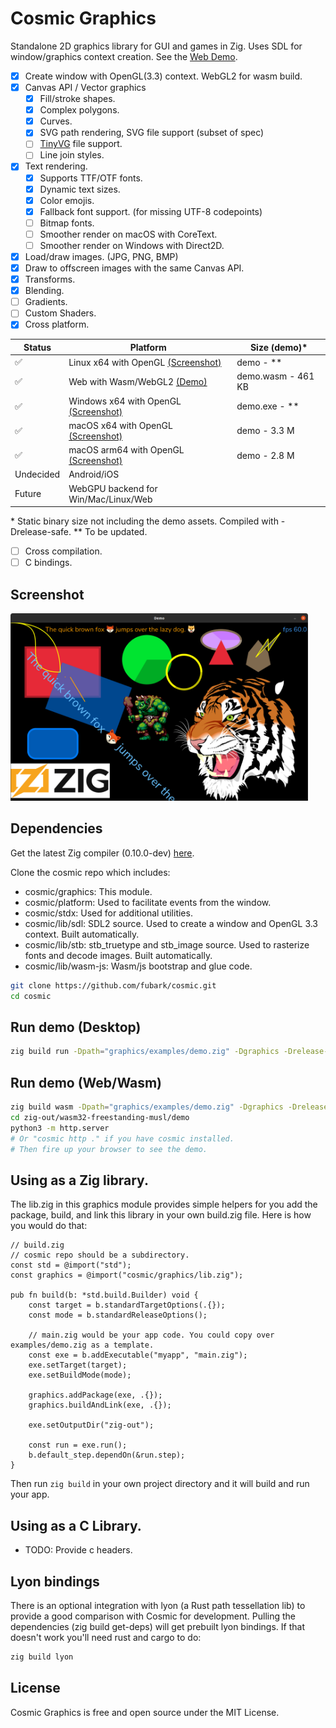 # Cosmic Graphics

Standalone 2D graphics library for GUI and games in Zig. Uses SDL for window/graphics context creation. See the [Web Demo](https://fubark.github.io/cosmic-site/demo).

- [x] Create window with OpenGL(3.3) context. WebGL2 for wasm build.
- [x] Canvas API / Vector graphics
  - [x] Fill/stroke shapes.
  - [x] Complex polygons.
  - [x] Curves.
  - [x] SVG path rendering, SVG file support (subset of spec)
  - [ ] [TinyVG](https://github.com/TinyVG) file support.
  - [ ] Line join styles.
- [x] Text rendering.
  - [x] Supports TTF/OTF fonts.
  - [x] Dynamic text sizes.
  - [x] Color emojis.
  - [x] Fallback font support. (for missing UTF-8 codepoints)
  - [ ] Bitmap fonts.
  - [ ] Smoother render on macOS with CoreText.
  - [ ] Smoother render on Windows with Direct2D.
- [x] Load/draw images. (JPG, PNG, BMP)
- [x] Draw to offscreen images with the same Canvas API.
- [x] Transforms.
- [x] Blending.
- [ ] Gradients.
- [ ] Custom Shaders.
- [x] Cross platform.

| Status | Platform | Size (demo)* |
| --- | --- | --- |
| ✅ | Linux x64 with OpenGL [(Screenshot)](https://raw.githubusercontent.com/fubark/cosmic-site/master/graphics-demo-linux.png) | demo - ** |
| ✅ | Web with Wasm/WebGL2 [(Demo)](https://fubark.github.io/cosmic-site/demo) | demo.wasm - 461 KB |
| ✅ | Windows x64 with OpenGL [(Screenshot)](https://raw.githubusercontent.com/fubark/cosmic-site/master/graphics-demo-win11.png) | demo.exe - ** |
| ✅ | macOS x64 with OpenGL [(Screenshot)](https://raw.githubusercontent.com/fubark/cosmic-site/master/graphics-demo-macos.png) | demo - 3.3 M |
| ✅ | macOS arm64 with OpenGL [(Screenshot)](https://raw.githubusercontent.com/fubark/cosmic-site/master/graphics-demo-macos.png) | demo - 2.8 M |
| Undecided | Android/iOS |
| Future | WebGPU backend for Win/Mac/Linux/Web |

  \* Static binary size not including the demo assets. Compiled with -Drelease-safe.
  \** To be updated.

- [ ] Cross compilation.
- [ ] C bindings.

## Screenshot
<a href="https://raw.githubusercontent.com/fubark/cosmic-site/master/graphics-demo-linux.png"><img src="https://raw.githubusercontent.com/fubark/cosmic-site/master/graphics-demo-linux.png" alt="Linux Demo" height="300"></a>

## Dependencies
Get the latest Zig compiler (0.10.0-dev) [here](https://ziglang.org/download/).

Clone the cosmic repo which includes:
- cosmic/graphics: This module.
- cosmic/platform: Used to facilitate events from the window.
- cosmic/stdx: Used for additional utilities.
- cosmic/lib/sdl: SDL2 source. Used to create a window and OpenGL 3.3 context. Built automatically.
- cosmic/lib/stb: stb_truetype and stb_image source. Used to rasterize fonts and decode images. Built automatically.
- cosmic/lib/wasm-js: Wasm/js bootstrap and glue code.
```sh
git clone https://github.com/fubark/cosmic.git
cd cosmic
```

## Run demo (Desktop)
```sh
zig build run -Dpath="graphics/examples/demo.zig" -Dgraphics -Drelease-safe
```

## Run demo (Web/Wasm)

```sh
zig build wasm -Dpath="graphics/examples/demo.zig" -Dgraphics -Drelease-safe
cd zig-out/wasm32-freestanding-musl/demo
python3 -m http.server
# Or "cosmic http ." if you have cosmic installed.
# Then fire up your browser to see the demo.
```

## Using as a Zig library.
The lib.zig in this graphics module provides simple helpers for you add the package, build, and link this library in your own build.zig file. Here is how you would do that:
```zig
// build.zig
// cosmic repo should be a subdirectory.
const std = @import("std");
const graphics = @import("cosmic/graphics/lib.zig");

pub fn build(b: *std.build.Builder) void {
    const target = b.standardTargetOptions(.{});
    const mode = b.standardReleaseOptions();

    // main.zig would be your app code. You could copy over examples/demo.zig as a template.
    const exe = b.addExecutable("myapp", "main.zig");
    exe.setTarget(target);
    exe.setBuildMode(mode);

    graphics.addPackage(exe, .{});
    graphics.buildAndLink(exe, .{});

    exe.setOutputDir("zig-out");

    const run = exe.run();
    b.default_step.dependOn(&run.step);
}
```
Then run `zig build` in your own project directory and it will build and run your app.

## Using as a C Library.
* TODO: Provide c headers.

## Lyon bindings
There is an optional integration with lyon (a Rust path tessellation lib) to provide a good comparison with Cosmic for development. Pulling the dependencies (zig build get-deps) will get prebuilt lyon bindings. If that doesn't work you'll need rust and cargo to do:
```sh
zig build lyon
```

## License
Cosmic Graphics is free and open source under the MIT License.